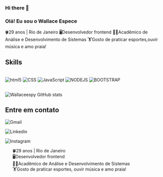 ### Hi there 👋

### Olá! Eu sou o Wallace Espece
🍀29 anos | Rio de Janeiro
🖥️Desenvolvedor frontend
👨‍💻Acadêmico de Análise e Desenvolvimento de Sistemas
🏋️Gosto de praticar esportes,ouvir música e amo praia!

## Skills

<div style="display: Inline_block"><br/>
<img align="center" alt="html5" src="https://img.shields.io/badge/HTML5-E34F26?style=for-the-badge&logo=html5&logoColor=white"/>
<img align="center" alt="CSS" src="https://img.shields.io/badge/CSS3-1572B6?style=for-the-badge&logo=css3&logoColor=white"/>
<img align="center" alt="JavaScript" src="https://img.shields.io/badge/JavaScript-F7DF1E?style=for-the-badge&logo=javascript&logoColor=black"/>
<img align="center" alt="NODEJS" src="https://img.shields.io/badge/Node.js-43853D?style=for-the-badge&logo=node.js&logoColor=white"/>
<img align="center" alt="BOOTSTRAP" src="https://img.shields.io/badge/Bootstrap-563D7C?style=for-the-badge&logo=bootstrap&logoColor=white"/>

</div><br/>

![Wallaceespy GitHub stats](https://github-readme-stats.vercel.app/api?username=wallaceespy&show_icons=true&theme=tokyonight)

## Entre em contato

![Gmail](https://img.shields.io/badge/Gmail-D14836?style=for-the-badge&logo=gmail&logoColor=white (https://) )


![Linkedin](https://img.shields.io/badge/LinkedIn-0077B5?style=for-the-badge&logo=linkedin&logoColor=white(https://www.linkedin.com/in/wallace-espece-26abb1273/))


![Instagram](https://img.shields.io/badge/Instagram-E4405F?style=for-the-badge&logo=instagram&logoColor=white(https://www.instagram.com/wallaceespy/))

<ul style="list-style-type: none;">
    <li>🍀29 anos | Rio de Janeiro</li>
    <li>🖥️Desenvolvedor frontend</li>
    <li>👨‍💻Acadêmico de Análise e Desenvolvimento de Sistemas</li>
    <li>🏋️Gosto de praticar esportes, ouvir música e amo praia!</li>
</ul>


